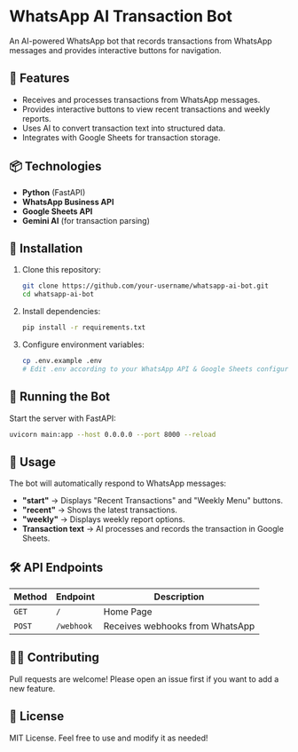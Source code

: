 # WhatsApp AI Transaction Bot

An AI-powered WhatsApp bot that records transactions from WhatsApp messages and provides interactive buttons for navigation.

## 🚀 Features

- Receives and processes transactions from WhatsApp messages.
- Provides interactive buttons to view recent transactions and weekly reports.
- Uses AI to convert transaction text into structured data.
- Integrates with Google Sheets for transaction storage.

## 📦 Technologies

- **Python** (FastAPI)
- **WhatsApp Business API**
- **Google Sheets API**
- **Gemini AI** (for transaction parsing)

## 🔧 Installation

1. Clone this repository:
   ```sh
   git clone https://github.com/your-username/whatsapp-ai-bot.git
   cd whatsapp-ai-bot
   ```
2. Install dependencies:
   ```sh
   pip install -r requirements.txt
   ```
3. Configure environment variables:
   ```sh
   cp .env.example .env
   # Edit .env according to your WhatsApp API & Google Sheets configuration
   ```

## 🚀 Running the Bot

Start the server with FastAPI:

```sh
uvicorn main:app --host 0.0.0.0 --port 8000 --reload
```

## 📌 Usage

The bot will automatically respond to WhatsApp messages:

- **"start"** → Displays "Recent Transactions" and "Weekly Menu" buttons.
- **"recent"** → Shows the latest transactions.
- **"weekly"** → Displays weekly report options.
- **Transaction text** → AI processes and records the transaction in Google Sheets.

## 🛠 API Endpoints

| Method | Endpoint   | Description                     |
| ------ | ---------- | ------------------------------- |
| `GET`  | `/`        | Home Page                       |
| `POST` | `/webhook` | Receives webhooks from WhatsApp |

## 👨‍💻 Contributing

Pull requests are welcome! Please open an issue first if you want to add a new feature.

## 📜 License

MIT License. Feel free to use and modify it as needed!
